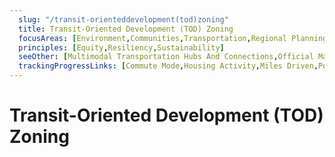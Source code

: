 ```yaml
---
  slug: "/transit-orienteddevelopment(tod)zoning"
  title: Transit-Oriented Development (TOD) Zoning
  focusAreas: [Environment,Communities,Transportation,Regional Planning]
  principles: [Equity,Resiliency,Sustainability]
  seeOther: [Multimodal Transportation Hubs And Connections,Official Map,Transit Revitalization Investment District (TRID)]
  trackingProgressLinks: [Commute Mode,Housing Activity,Miles Driven,Population Growth,Transit Ridership]
---
```

# Transit-Oriented Development (TOD) Zoning